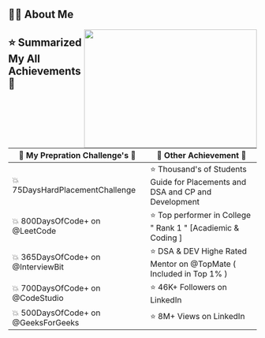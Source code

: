 ## 🙋‍♂️ About Me
<a><img align="right" src="MyLCGoldBedge.gif" width="350" height="240" /></a>

## ⭐ Summarized My All Achievements 🎉
| 🎯 My Prepration Challenge's 🎯 | 🥇 Other Achievement 🥇 |
|------------------------------------|----------------------------------------|
| 💥 75DaysHardPlacementChallenge  | ⭐ Thousand's of Students Guide for Placements and DSA and CP and Development | 
| 💥 800DaysOfCode+ on @LeetCode  | ⭐ Top performer in College " Rank 1 " [Acadiemic & Coding ] |
| 💥 365DaysOfCode+ on @InterviewBit |  ⭐ DSA & DEV Highe Rated Mentor on @TopMate ( Included in Top 1% ) |
| 💥 700DaysOfCode+ on @CodeStudio | ⭐ 46K+ Followers on LinkedIn |
| 💥 500DaysOfCode+ on @GeeksForGeeks | ⭐ 8M+ Views on LinkedIn |
